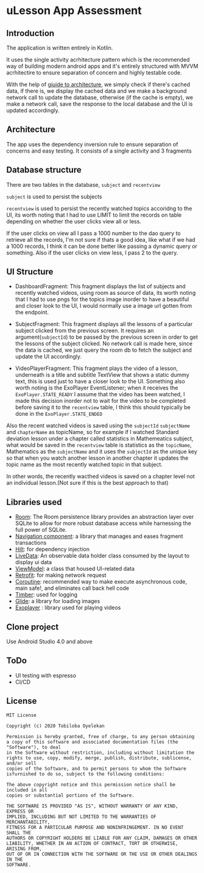# uLesson App Assessment

## Introduction
The application is written entirely in Kotlin.

It uses the single activity acrhitecture pattern which is the recommended way of building modern android apps and it's entirely structured with
MVVM acrhitectire to ensure separation of concern and highly testable code.

With the help of [giuide to architecture](https://developer.android.com/jetpack/guide), we simply check if there's cached data, if there is, we display the cached data
and we make a background network call to update the database, otherwise (if the cache is empty), we make a network call, save the response to the local database and the UI is updated accordingly.

## Architecture
The app uses the dependency inversion rule to ensure separation of concerns and easy testing.
It consists of a single activity and 3 fragments

## Database structure
There are two tables in the database, `subject` and `recentview`

`subject` is used to persist the subjects

`recentview` is used to persist the recently watched topics
accoridng to the UI, its worth noting that I had to use LIMIT to limit the records on table depending on whether the user clicks view all or less.

If the user clicks on view all I pass a 1000 number to the dao query to retrieve all the records, I'm not sure if thats a good idea, 
like what if we had a 1000 records, I think it can be done better like passing a dynamic query or something.
Also if the user clicks on view less, I pass 2 to the query.

## UI Structure
* DashboardFragment:
This fragment displays the list of subjects and recently watched videos, using room as source of data,
its worth noting that I had to use pngs for the topics image inorder to have a beautiful and closer look to the UI, I would normally use a image url
gotten from the endpoint.

* SubjectFragment: 
This fragment displays all the lessons of a particular subject clicked from the previous screen.
It requires an argument(``subjectId``) to be passed by the previous screen in order to get the lessons of the subject clicked.
No network call is made here, since the data is cached, we just query the room db to fetch the subject and update the UI accordingly.

* VideoPlayerFragment:
This fragment plays the video of a lesson, underneath is a title and subtitle TextView that shows a static dummy text, 
this is used just to have a closer look to the UI.
Something also worth noting is the ExoPlayer EventListener; when it receives the `ExoPlayer.STATE_READY` I assume that the video has been watched,
I made this decision inorder not to wait for the video to be completed before saving it to the `recentview` table, I think this should typically be done in the 
`ExoPlayer.STATE_ENDED`

Also the recent watched videos is saved using the `subjectId` `subjectName` and `chapterName` as topicName, so for example if I watched Standard deviation lesson
under a chapter called statistics in Mathemeatics subject, what would be saved in the `recentview` table is statistics as the `topicName`, Mathematics as the `subjectName`
and it uses the `subjectId` as the unique key so that when you watch another lesson in another chapter it updates the topic name as the most recently watched topic in that subject.

In other words, the recently wacthed videos is saved on a chapter level not an individual lesson.(Not sure if this is the best approach to that)

## Libraries used
* [Room](https://developer.android.com/topic/libraries/architecture/room): The Room persistence library provides an abstraction 
layer over SQLite to allow for more robust database access while harnessing the full power of SQLite.
* [Navigation component](https://developer.android.com/guide/navigation/navigation-getting-started): a library that manages and eases fragment transactions
* [Hilt](https://developer.android.com/training/dependency-injection/hilt-android): for dependency injection
* [LiveData](https://developer.android.com/topic/libraries/architecture/livedata): An observable data holder class consumed by the layout to display ui data
* [ViewModel](https://developer.android.com/topic/libraries/architecture/viewmodel): a class that housed UI-related data
* [Retrofit](https://square.github.io/retrofit/): for making network request
* [Coroutine](https://developer.android.com/kotlin/coroutines): recommended way to make execute asynchronous code, main safe!, and eliminates call back hell code
* [Timber](): used for logging
* [Glide](https://github.com/bumptech/glide): a library for loading images
* [Exoplayer](https://exoplayer.dev/) : library used for playing videos

## Clone project
Use Android Studio 4.0 and above

## ToDo
* UI testing with espresso
* CI/CD

## License
```
MIT License

Copyright (c) 2020 Tobiloba Oyelekan

Permission is hereby granted, free of charge, to any person obtaining a copy of this software and associated documentation files (the "Software"), to deal
in the Software without restriction, including without limitation the rights to use, copy, modify, merge, publish, distribute, sublicense, and/or sell
copies of the Software, and to permit persons to whom the Software isfurnished to do so, subject to the following conditions:

The above copyright notice and this permission notice shall be included in all
copies or substantial portions of the Software.

THE SOFTWARE IS PROVIDED "AS IS", WITHOUT WARRANTY OF ANY KIND, EXPRESS OR
IMPLIED, INCLUDING BUT NOT LIMITED TO THE WARRANTIES OF MERCHANTABILITY,
FITNESS FOR A PARTICULAR PURPOSE AND NONINFRINGEMENT. IN NO EVENT SHALL THE
AUTHORS OR COPYRIGHT HOLDERS BE LIABLE FOR ANY CLAIM, DAMAGES OR OTHER
LIABILITY, WHETHER IN AN ACTION OF CONTRACT, TORT OR OTHERWISE, ARISING FROM,
OUT OF OR IN CONNECTION WITH THE SOFTWARE OR THE USE OR OTHER DEALINGS IN THE
SOFTWARE.
```

